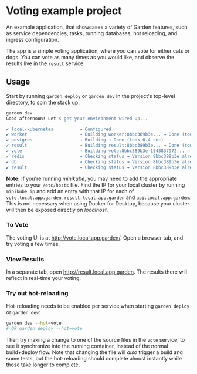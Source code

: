 # Voting example project

An example application, that showcases a variety of Garden features, such as service dependencies, tasks, running
databases, hot reloading, and ingress configuration.

The app is a simple voting application, where you can vote for either cats or dogs.
You can vote as many times as you would like, and observe the results live in the `result` service.

## Usage

Start by running `garden deploy` or `garden dev` in the project's top-level directory, to spin the stack up.

```sh
garden dev
Good afternoon! Let's get your environment wired up...

✔ local-kubernetes          → Configured
✔ worker                    → Building worker:8bbc389b3e... → Done (took 0.6 sec)
✔ postgres                  → Building → Done (took 0.4 sec)
✔ result                    → Building result:8bbc389b3e... → Done (took 0.5 sec)
✔ vote                      → Building vote:8bbc389b3e-1543837972... → Done (took 0.5 sec)
✔ redis                     → Checking status → Version 8bbc389b3e already deployed
✔ db                        → Checking status → Version 8bbc389b3e already deployed
✔ result                    → Checking status → Version 8bbc389b3e already deployed
```

**Note:** If you're running _minikube_, you may need to add the appropriate entries to your `/etc/hosts` file.
Find the IP for your local cluster by running `minikube ip` and add an entry with that IP for each of
`vote.local.app.garden`, `result.local.app.garden` and `api.local.app.garden`.
This is not necessary when using Docker for Desktop, because your cluster will then be exposed directly on _localhost_.

### To Vote

The voting UI is at http://vote.local.app.garden/. Open a browser tab, and try voting a few times.

### View Results

In a separate tab, open http://result.local.app.garden. The results there will reflect in real-time your voting.

### Try out hot-reloading

Hot-reloading needs to be enabled per service when starting `garden deploy` or `garden dev`:

```sh
garden dev --hot=vote
# OR garden deploy --hot=vote
```

Then try making a change to one of the source files in the `vote` service, to see it synchronize into the
running container, instead of the normal build+deploy flow. Note that changing the file will _also_ trigger a
build and some tests, but the hot-reloading should complete almost instantly while those take longer to complete.
